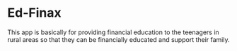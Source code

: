 # Ed-Finax
This app is basically for providing financial education to the teenagers in rural areas so that they can be financially educated and support their family.
